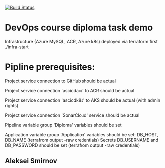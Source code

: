 
[![Build Status](https://dev.azure.com/asmirnov51/Diploma%20Demo/_apis/build/status/a2smirnov.diplomatask?branchName=master)](https://dev.azure.com/asmirnov51/Diploma%20Demo/_build/latest?definitionId=10&branchName=master)
# DevOps course diploma task demo
Infrastructure (Azure MySQL, ACR, Azure k8s) deployed via terraform first
./infra-start

# Pipline prerequisites:

Project service connection to GitHub should be actual

Project service connection 'ascicdacr' to ACR should be actual

Project service connection 'ascicdk8s' to AKS should be actual (with admin rights)

Project service connection 'SonarCloud' service should be actual

Pipeline variable group 'Diploma' variables should be set

Application variable group 'Application' variables should be set:
DB_HOST, DB_NAME (terrafrom output -raw credentials)
Secrets DB_USERNAME and DB_PASSWORD should be set (terrafrom output -raw credentials)


## Aleksei Smirnov
